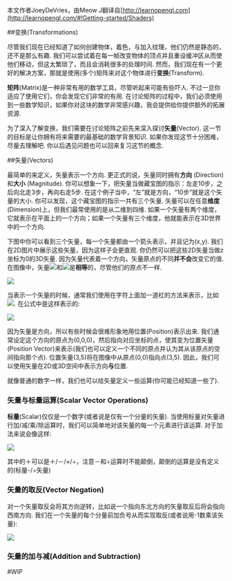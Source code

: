 本文作者JoeyDeVries，由Meow J翻译自[http://learnopengl.com](http://learnopengl.com/#!Getting-started/Shaders)

##变换(Transformations)

尽管我们现在已经知道了如何创建物体，着色，与加入纹理，他们仍然是静态的，还不是那么有趣. 我们可以尝试着在每一帧改变物体的顶点并且重设缓冲区从而使他们移动，但这太繁琐了，而且会消耗很多的处理时间. 然而，我们现在有一个更好的解决方案，那就是使用(多个)矩阵来对这个物体进行**变换**(Transform).

**矩阵**(Matrix)是一种非常有用的数学工具，尽管听起来可能有些吓人. 不过一旦你适应了使用它们，你会发现它们非常的有用. 在讨论矩阵的过程中，我们必须使用到一些数学知识，如果你对这块的数学非常感兴趣，我会提供给你提供额外的拓展资源.

为了深入了解变换，我们需要在讨论矩阵之前先来深入探讨**矢量**(Vector). 这一节的目标是让你拥有将来需要的最基础的数学背景知识. 如果你发现这节十分困难，尽量去理解吧. 你以后遇见问题也可以回来复习这节的概念.

##矢量(Vectors)

最简单的来定义，矢量表示一个方向. 更正式的说，矢量同时拥有**方向** (Direction)和**大小** (Magnitude). 你可以想象一下，把矢量当做藏宝图的指示：左走10步，之后向北走3步，再向右走5步. 在这个例子当中，“左”就是方向，“10步”就是这个矢量的大小. 你可以发现，这个藏宝图的指示一共有三个矢量. 矢量可以在任意**维度**(Dimension)上，但我们最常使用的是从二维到四维. 如果一个矢量有两个维度，它就表示在平面上的一个方向；如果一个矢量有三个维度，他就能表示在3D世界中的一个方向.

下图中你可以看到三个矢量，每一个矢量都由一个箭头表示，并且记为(x,y). 我们在2D图片中展示这些矢量，因为这样子会更直观. 你仍然可以把这些2D矢量当做z坐标为0的3D矢量. 因为矢量代表着一个方向，矢量原点的不同**并不会**改变它的值. 在图像中，矢量![](http://latex2png.com/output//latex_e91010b29e958e4fbc824584145939c6.png)和![](http://latex2png.com/output//latex_d9ed1f291de6a7f8f8b98910b32d1b1f.png)是**相等**的，尽管他们的原点不一样.

![](http://learnopengl.com/img/getting-started/vectors.png)

当表示一个矢量的时候，通常我们使用在字符上面加一道杠的方法来表示，比如![](http://latex2png.com/output//latex_bd890aa3934604aac5038acd23d62d50.png). 在公式中是这样表示的:

![](http://latex2png.com/output//latex_f6b0b4b613d888bc3239069623169884.png)

因为矢量是方向，所以有些时候会很难形象地用位置(Position)表示出来. 我们通常设定这个方向的原点为(0,0,0)，然后指向对应坐标的点，使其变为位置矢量(Position Vector)来表示(我们也可以定义一个不同的原点并认为其从该原点的空间指向那个点). 位置矢量(3,5)将在图像中从原点(0,0)指向点(3,5). 因此，我们可以使用矢量在2D或3D空间中表示方向**与**位置.


就像普通的数字一样，我们也可以给矢量定义一些运算(你可能已经知道一些了).

### 矢量与标量运算(Scalar Vector Operations)

**标量**(Scalar)仅仅是一个数字(或者说是仅有一个分量的矢量). 当使用标量对矢量进行加/减/乘/除运算时，我们可以简单地对该矢量的每一个元素进行该运算. 对于加法来说会像这样:

![](http://latex2png.com/output//latex_ced260b3ce642ed56f177244c3b4189e.png)

其中的＋可以是＋/－/×/÷，注意－和÷运算时不能颠倒，颠倒的运算是没有定义的(标量-/÷矢量)

### 矢量的取反(Vector Negation)

对一个矢量取反会将其方向逆转，比如说一个指向东北方向的矢量取反后将会指向西南方向. 我们在一个矢量的每个分量前加负号从而实现取反(或者说用-1数乘该矢量):

![](http://latex2png.com/output//latex_8d5dcc978ccf9d559d64af04b1ddfa7c.png)

### 矢量的加与减(Addition and Subtraction)

#WIP